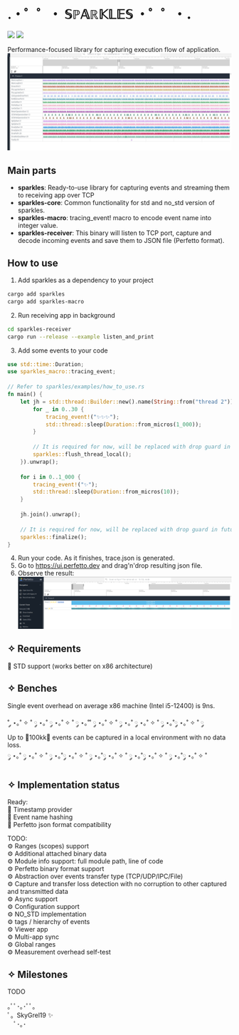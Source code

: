 # .・゜゜・ 𝕊ℙ𝔸ℝ𝕂𝕃𝔼𝕊 ・゜゜・．
<img src="https://img.shields.io/crates/v/sparkles"></img>
<img src="https://img.shields.io/crates/size/sparkles"></img>

Performance-focused library for capturing execution flow of application.
![img_1.png](img_1.png)
## Main parts
- **sparkles**: Ready-to-use library for capturing events and streaming them to receiving app over TCP
- **sparkles-core**: Common functionality for std and no_std version of sparkles.
- **sparkles-macro**: tracing_event! macro to encode event name into integer value.
- **sparkles-receiver**: This binary will listen to TCP port, capture and decode incoming events and save them to JSON file (Perfetto format).

## How to use
1. Add sparkles as a dependency to your project
```bash
cargo add sparkles 
cargo add sparkles-macro
```
2. Run receiving app in background
```bash
cd sparkles-receiver
cargo run --release --example listen_and_print
```
3. Add some events to your code

```rust
use std::time::Duration;
use sparkles_macro::tracing_event;

// Refer to sparkles/examples/how_to_use.rs
fn main() {
    let jh = std::thread::Builder::new().name(String::from("thread 2")).spawn(|| {
        for _ in 0..30 {
            tracing_event!("✨✨✨");
            std::thread::sleep(Duration::from_micros(1_000));
        }

        // It is required for now, will be replaced with drop guard in future
        sparkles::flush_thread_local();
    }).unwrap();

    for i in 0..1_000 {
        tracing_event!("✨");
        std::thread::sleep(Duration::from_micros(10));
    }

    jh.join().unwrap();

    // It is required for now, will be replaced with drop guard in future
    sparkles::finalize();
}
```
4. Run your code. As it finishes, trace.json is generated.
5. Go to https://ui.perfetto.dev and drag'n'drop resulting json file.
6. Observe the result:
![img.png](img.png)


## ✧ Requirements
🌟 STD support (works better on x86 architecture)

## ✧ Benches
Single event overhead on average x86 machine (Intel i5-12400) is 9ns.

˚ ༘ ⋆｡˚ ✧ ˚ ༘ ⋆｡˚ ༘ ⋆｡˚ ✧ ˚ ༘ ⋆｡˚˚ ༘ ⋆｡˚ ✧ ˚ ༘ ⋆｡˚ ༘ ⋆｡˚ ✧ ˚ ༘ ⋆｡˚༘ ⋆｡˚ ✧ ˚ ༘\
Up to 🫸100kk🫷 events can be captured in a local environment with no data loss. \
༘ ⋆｡˚ ༘ ⋆｡˚ ✧ ˚ ༘ ⋆｡˚༘ ⋆｡˚ ✧ ˚ ༘ ⋆｡˚༘ ⋆｡˚ ✧ ˚ ༘ ⋆｡˚༘ ⋆｡˚ ✧ ˚ ༘ ⋆｡˚༘ ⋆｡˚ ✧ ˚


## ✧ Implementation status
Ready: \
🌟 Timestamp provider \
🌟 Event name hashing \
🌟 Perfetto json format compatibility

TODO: \
⚙️ Ranges (scopes) support \
⚙️ Additional attached binary data \
⚙️ Module info support: full module path, line of code \
⚙️ Perfetto binary format support \
⚙️ Abstraction over events transfer type (TCP/UDP/IPC/File) \
⚙️ Capture and transfer loss detection with no corruption to other captured and transmitted data \
⚙️ Async support \
⚙️ Configuration support \
⚙️ NO_STD implementation \
⚙️ tags / hierarchy of events \
⚙️ Viewer app \
⚙️ Multi-app sync \
⚙️ Global ranges \
⚙️ Measurement overhead self-test

## ✧ Milestones
TODO

｡ﾟﾟ･｡･ﾟﾟ｡\
ﾟ。SkyGrel19 ✨\
　ﾟ･｡･
